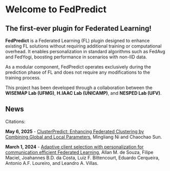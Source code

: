 
# Welcome to FedPredict
## The first-ever plugin for Federated Learning!

**FedPredict** is a Federated Learning (FL) plugin designed to enhance existing FL solutions without requiring additional training or computational overhead.
It enables personalization in standard algorithms such as FedAvg and FedYogi, boosting performance in scenarios with non-IID data.

As a modular component, FedPredict operates exclusively during the prediction phase of FL and does not require any modifications to the training process.

This project has been developed through a collaboration between the **WISEMAP Lab (UFMG)**, **H.IAAC Lab (UNICAMP)**, and **NESPED Lab (UFV)**.

## News

Citations:

**May 6, 2025** - [ClusterPredict: Enhancing Federated Clustering by Combining Global and Local Parameters](https://ieeexplore.ieee.org/abstract/document/10936811), Mingliang Ni and Chaochao Sun.

**March 1, 2024** - [Adaptive client selection with personalization for communication efficient Federated Learning](https://www.sciencedirect.com/science/article/abs/pii/S1570870524000738), Allan M. de Souza, Filipe Maciel, Joahannes B.D. da Costa, Luiz F. Bittencourt, Eduardo Cerqueira, Antonio A.F. Loureiro, and Leandro A. Villas.
